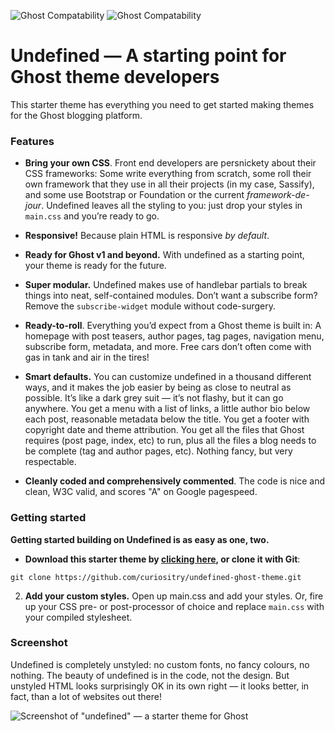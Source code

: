![Ghost Compatability](http://img.shields.io/badge/Compatible%20with%20Ghost-v1%20+-brightgreen.svg) ![Ghost Compatability](http://img.shields.io/badge/Compatible%20with%20Ghost%20LTS-v0.11.11%20+-brightgreen.svg)

Undefined — A starting point for Ghost theme developers
======================================================

This starter theme has everything you need to get started making themes for the Ghost blogging platform.

### Features

- **Bring your own CSS**. Front end developers are persnickety about their CSS frameworks: Some write everything from scratch, some roll their own framework that they use in all their projects (in my case, Sassify), and some use Bootstrap or Foundation or the current *framework-de-jour*. Undefined leaves all the styling to you: just drop your styles in `main.css` and you’re ready to go.

- **Responsive!** Because plain HTML is responsive *by default*.

- **Ready for Ghost v1 and beyond.** With undefined as a starting point, your theme is ready for the future.

- **Super modular.** Undefined makes use of handlebar partials to break things into neat, self-contained modules. Don’t want a subscribe form? Remove the `subscribe-widget` module without code-surgery.

- **Ready-to-roll**. Everything you’d expect from a Ghost theme is built in: A homepage with post teasers, author pages, tag pages, navigation menu, subscribe form, metadata, and more. Free cars don’t often come with gas in tank and air in the tires!

- **Smart defaults.** You can customize undefined in a thousand different ways, and it makes the job easier by being as close to neutral as possible. It’s like a dark grey suit — it’s not flashy, but it can go anywhere. You get a menu with a list of links, a little author bio below each post, reasonable metadata below the title. You get a footer with copyright date and theme attribution. You get all the files that Ghost requires (post page, index, etc) to run, plus all the files a blog needs to be complete (tag and author pages, etc). Nothing fancy, but very respectable.

- **Cleanly coded and comprehensively commented**. The code is nice and clean, W3C valid, and scores "A" on Google pagespeed.

### Getting started

**Getting started building on Undefined is as easy as one, two.**

- **Download this starter theme by [clicking here](https://github.com/curiositry/undefined-ghost-theme/archive/master.zip), or clone it with Git**:

```
git clone https://github.com/curiositry/undefined-ghost-theme.git
```

2. **Add your custom styles.** Open up main.css and add your styles. Or, fire up your CSS pre- or post-processor of choice and replace `main.css` with your compiled stylesheet.

### Screenshot

Undefined is completely unstyled: no custom fonts, no fancy colours, no nothing. The beauty of undefined is in the code, not the design. But unstyled HTML looks surprisingly OK in its own right — it looks better, in fact, than a lot of websites out there!

![Screenshot of "undefined" — a starter theme for Ghost](http://cdn.autodidacts.io/img/undefined/undefined-ghost-theme.png)
